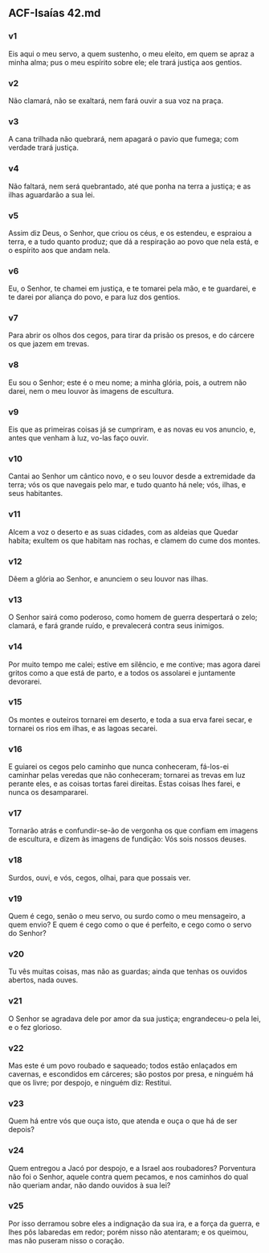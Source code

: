 ## ACF-Isaías 42.md
### v1
 Eis aqui o meu servo, a quem sustenho, o meu eleito, em quem se apraz a minha alma; pus o meu espírito sobre ele; ele trará justiça aos gentios.
### v2
 Não clamará, não se exaltará, nem fará ouvir a sua voz na praça.
### v3
 A cana trilhada não quebrará, nem apagará o pavio que fumega; com verdade trará justiça.
### v4
 Não faltará, nem será quebrantado, até que ponha na terra a justiça; e as ilhas aguardarão a sua lei.
### v5
 Assim diz Deus, o Senhor, que criou os céus, e os estendeu, e espraiou a terra, e a tudo quanto produz; que dá a respiração ao povo que nela está, e o espírito aos que andam nela.
### v6
 Eu, o Senhor, te chamei em justiça, e te tomarei pela mão, e te guardarei, e te darei por aliança do povo, e para luz dos gentios.
### v7
 Para abrir os olhos dos cegos, para tirar da prisão os presos, e do cárcere os que jazem em trevas.
### v8
 Eu sou o Senhor; este é o meu nome; a minha glória, pois, a outrem não darei, nem o meu louvor às imagens de escultura.
### v9
 Eis que as primeiras coisas já se cumpriram, e as novas eu vos anuncio, e, antes que venham à luz, vo-las faço ouvir.
### v10
 Cantai ao Senhor um cântico novo, e o seu louvor desde a extremidade da terra; vós os que navegais pelo mar, e tudo quanto há nele; vós, ilhas, e seus habitantes.
### v11
 Alcem a voz o deserto e as suas cidades, com as aldeias que Quedar habita; exultem os que habitam nas rochas, e clamem do cume dos montes.
### v12
 Dêem a glória ao Senhor, e anunciem o seu louvor nas ilhas.
### v13
 O Senhor sairá como poderoso, como homem de guerra despertará o zelo; clamará, e fará grande ruído, e prevalecerá contra seus inimigos.
### v14
 Por muito tempo me calei; estive em silêncio, e me contive; mas agora darei gritos como a que está de parto, e a todos os assolarei e juntamente devorarei.
### v15
 Os montes e outeiros tornarei em deserto, e toda a sua erva farei secar, e tornarei os rios em ilhas, e as lagoas secarei.
### v16
 E guiarei os cegos pelo caminho que nunca conheceram, fá-los-ei caminhar pelas veredas que não conheceram; tornarei as trevas em luz perante eles, e as coisas tortas farei direitas. Estas coisas lhes farei, e nunca os desampararei.
### v17
 Tornarão atrás e confundir-se-ão de vergonha os que confiam em imagens de escultura, e dizem às imagens de fundição: Vós sois nossos deuses.
### v18
 Surdos, ouvi, e vós, cegos, olhai, para que possais ver.
### v19
 Quem é cego, senão o meu servo, ou surdo como o meu mensageiro, a quem envio? E quem é cego como o que é perfeito, e cego como o servo do Senhor?
### v20
 Tu vês muitas coisas, mas não as guardas; ainda que tenhas os ouvidos abertos, nada ouves.
### v21
 O Senhor se agradava dele por amor da sua justiça; engrandeceu-o pela lei, e o fez glorioso.
### v22
 Mas este é um povo roubado e saqueado; todos estão enlaçados em cavernas, e escondidos em cárceres; são postos por presa, e ninguém há que os livre; por despojo, e ninguém diz: Restitui.
### v23
 Quem há entre vós que ouça isto, que atenda e ouça o que há de ser depois?
### v24
 Quem entregou a Jacó por despojo, e a Israel aos roubadores? Porventura não foi o Senhor, aquele contra quem pecamos, e nos caminhos do qual não queriam andar, não dando ouvidos à sua lei?
### v25
 Por isso derramou sobre eles a indignação da sua ira, e a força da guerra, e lhes pôs labaredas em redor; porém nisso não atentaram; e os queimou, mas não puseram nisso o coração.
